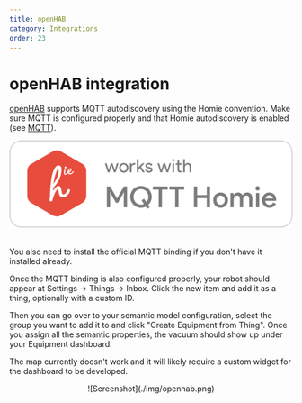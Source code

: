 ```yaml
---
title: openHAB
category: Integrations
order: 23
---
```


# openHAB integration

[openHAB](https://www.openhab.org/) supports MQTT autodiscovery using the Homie convention. Make sure MQTT is configured
properly and that Homie autodiscovery is enabled (see [MQTT](./mqtt)).

<div style="text-align: center;">
    <a href="https://homieiot.github.io" rel="noopener" target="blank">
        <img src="./img/works-with-homie.svg" />
    </a>
    <br>
    <br>
</div>

You also need to install the official MQTT binding if you don't have it installed already.

Once the MQTT binding is also configured properly, your robot should appear at Settings → Things → Inbox.
Click the new item and add it as a thing, optionally with a custom ID.

Then you can go over to your semantic model configuration, select the group you want to add it to and click
"Create Equipment from Thing". Once you assign all the semantic properties, the vacuum should show up under your
Equipment dashboard.

The map currently doesn't work and it will likely require a custom widget for the dashboard to be developed.

<p style="text-align: center" markdown="span">
![Screenshot](./img/openhab.png)
</p>
